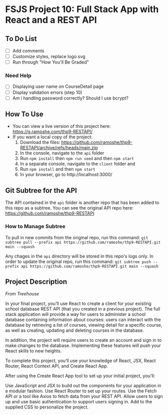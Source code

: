 # FSJS Project 10: Full Stack App with React and a REST API

## To Do List
- [ ] Add comments
- [ ] Customize styles, replace logo.svg
- [ ] Run through "How You'll Be Graded"

### Need Help
- [ ] Displaying user name on CourseDetail page
- [ ] Display validation errors (step 10)
- [ ] Am i handling password correctly? Should I use bcrypt?

## How To Use
 - You can view a live version of this project here: https://g.ramoshe.com/thp9-RESTAPI/
 - If you want a local copy of the project:
    1. Download the files: https://github.com/ramoshe/thp9-RESTAPI/archive/refs/heads/main.zip
    2. In the console, navigate to the `api` folder
    3. Run `npm install` then `npm run seed` and then `npm start` 
    4. In a separate console, navigate to the `client` folder and
    5. Run `npm install` and then `npm start`
    6. In your browser, go to http://localhost:3000/

## Git Subtree for the API
The API contained in the `api` folder is another repo that has been added to this repo as a subtree.
You can see the original API repo here: https://github.com/ramoshe/thp9-RESTAPI

### How to Manage Subtree
To pull in new commits from the original repo, run this command:
`git subtree pull --prefix api https://github.com/ramoshe/thp9-RESTAPI.git main --squash`

Any chages in the `api` directory will be stored in this repo's logs only. In order to update the original repo, run this command:
`git subtree push --prefix api https://github.com/ramoshe/thp9-RESTAPI.git main --squash`

## Project Description
*From Treehouse*

In your final project, you’ll use React to create a client for your existing school database REST API (that you created in a previous project). The full stack application will provide a way for users to administer a school database containing information about courses: users can interact with the database by retrieving a list of courses, viewing detail for a specific course, as well as creating, updating and deleting courses in the database.

In addition, the project will require users to create an account and sign in to make changes to the database. Implementing these features will push your React skills to new heights.

To complete this project, you’ll use your knowledge of React, JSX, React Router, React Context API, and Create React App.

After using the Create React App tool to set up your initial project, you'll:

Use JavaScript and JSX to build out the components for your application in a modular fashion.
Use React Router to set up your routes.
Use the Fetch API or a tool like Axios to fetch data from your REST API.
Allow users to sign up and use basic authentication to support users signing in.
Add to the supplied CSS to personalize the project.
